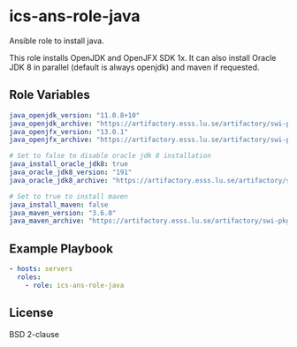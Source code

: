 # ics-ans-role-java

Ansible role to install java.

This role installs OpenJDK and OpenJFX SDK 1x.
It can also install Oracle JDK 8 in parallel (default is always openjdk) and maven if requested.

## Role Variables

```yaml
java_openjdk_version: "11.0.8+10"
java_openjdk_archive: "https://artifactory.esss.lu.se/artifactory/swi-pkg/java/OpenJDK{{ java_openjdk_version | regex_replace('^(\\d+).*', '\\1') }}U-jdk_x64_linux_hotspot_{{ java_openjdk_version | regex_replace('\\+', '_') }}.tar.gz"
java_openjfx_version: "13.0.1"
java_openjfx_archive: "https://artifactory.esss.lu.se/artifactory/swi-pkg/java/openjfx-{{ java_openjfx_version }}_linux-x64_bin-sdk.zip"

# Set to false to disable oracle jdk 8 installation
java_install_oracle_jdk8: true
java_oracle_jdk8_version: "191"
java_oracle_jdk8_archive: "https://artifactory.esss.lu.se/artifactory/swi-pkg/java/jdk-8u{{ java_oracle_jdk8_version }}-linux-x64.tar.gz"

# Set to true to install maven
java_install_maven: false
java_maven_version: "3.6.0"
java_maven_archive: "https://artifactory.esss.lu.se/artifactory/swi-pkg/apache/maven/{{ java_maven_version }}/apache-maven-{{ java_maven_version }}-bin.tar.gz"
```

## Example Playbook

```yaml
- hosts: servers
  roles:
    - role: ics-ans-role-java
```

## License

BSD 2-clause
